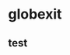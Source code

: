 # globexit

## test

<!-- Интерактивный [веб-сайт](https://kogrms.github.io/mesto/) с функционалом социальной платформы для публикации фотографий. Отображаются имеющиеся на сервере фотографии студентов группы, при загрузке страницы осуществляется запрос данных текущего пользователя, полученные в ответе от сервера данные отображаются на странице (имя, описание и аватар пользователя).
Вёрстка сайта адаптивная, реализованы всплывающие окна просмотра фото и редактирования личной информации, валидация форм, а также добавление, оценка и удаление добавленных фотографий. Файловая структура и код организованы по методологии БЭМ, код написан по принципам ООП, реализованы классы и модули в JS. Сборка проекта осуществляется с помощью Webpack.
## В планах:
Реализация функционала сайта с применением React. -->
